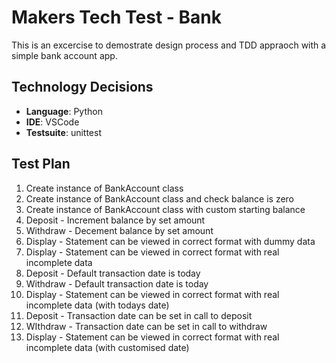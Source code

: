 # Makers Tech Test - Bank

This is an excercise to demostrate design process and TDD appraoch with a simple bank account app.

## Technology Decisions

* **Language**: Python
* **IDE**: VSCode
* **Testsuite**: unittest

## Test Plan

1. Create instance of BankAccount class
2. Create instance of BankAccount class and check balance is zero
3. Create instance of BankAccount class with custom starting balance
4. Deposit - Increment balance by set amount
5. Withdraw - Decement balance by set amount
6. Display - Statement can be viewed in correct format with dummy data
7. Display - Statement can be viewed in correct format with real incomplete data
8. Deposit - Default transaction date is today
9. Withdraw - Default transaction date is today
10. Display - Statement can be viewed in correct format with real incomplete data (with todays date)
11. Deposit - Transaction date can be set in call to deposit
12. WIthdraw - Transaction date can be set in call to withdraw
13. Display - Statement can be viewed in correct format with real incomplete data (with customised date)
